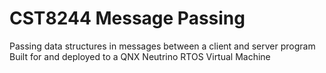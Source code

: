 # CST8244 Message Passing
Passing data structures in messages between a client and server program  
Built for and deployed to a QNX Neutrino RTOS Virtual Machine  
 